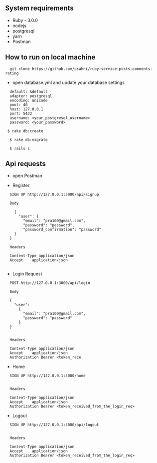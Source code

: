 ## System requirements
  * Ruby - 3.0.0
  * nodejs
  * postgresql
  * yarn
  * Postman


## How to run on local machine
  ```
    git clone https://github.com/psahni/ruby-service-posts-comments-rating
  ```

  * open database.yml and update your database settings

  ```
    default: &default
    adapter: postgresql
    encoding: unicode
    pool: 40
    host: 127.0.0.1
    port: 5432
    username: <your_postgresql_username>
    password: <your_password>
  ```

```
 $ rake db:create
```

```
  $ rake db:migrate
```

```
  $ rails s
```


## Api requests
* open Postman


* Register

```
  SIGN UP http://127.0.0.1:3000/api/signup

  Body

    {  
      "user": {
        "email": "pra100@gmail.com",
        "password": "password",
        "password_confirmation": "password"
    }
  }

  Headers

  Content-Type application/json
  Accept    application/json
  
```

* Login Request

```
  POST http://127.0.0.1:3000/api/login

  Body 

  {
    "user":
      {
        "email": "pra100@gmail.com",
        "password": "password"
      }
  }

  
  Headers

  Content-Type application/json
  Accept    application/json
  Authorization Bearer <token_rece
```


* Home

```
  SIGN UP http://127.0.0.1:3000/home


  Headers

  Content-Type application/json
  Accept    application/json
  Authorization Bearer <token_received_from_the_login_req>

```

* Logout

```
  SIGN UP http://127.0.0.1:3000/api/logout


  Headers

  Content-Type application/json
  Accept    application/json
  Authorization Bearer <token_received_from_the_login_req>

```